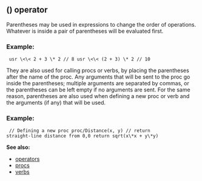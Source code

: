 ## () operator


Parentheses may be used in expressions to change the order of
operations. Whatever is inside a pair of parentheses will be evaluated
first.
### Example:

```
 usr \<\< 2 + 3 \* 2 // 8 usr \<\< (2 + 3) \* 2 // 10

```
 

They are also used for calling procs or verbs, by
placing the parentheses after the name of the proc. Any arguments that
will be sent to the proc go inside the parentheses; multiple arguments
are separated by commas, or the parentheses can be left empty if no
arguments are sent. For the same reason, parentheses are also used when
defining a new proc or verb and the arguments (if any) that will be
used.
### Example:

```
 // Defining a new proc proc/Distance(x, y) // return
straight-line distance from 0,0 return sqrt(x\*x + y\*y) 
```


**See also:**
+   [operators](/ref/operator.md) 
+   [procs](/ref/proc.md) 
+   [verbs](/ref/verb.md) 